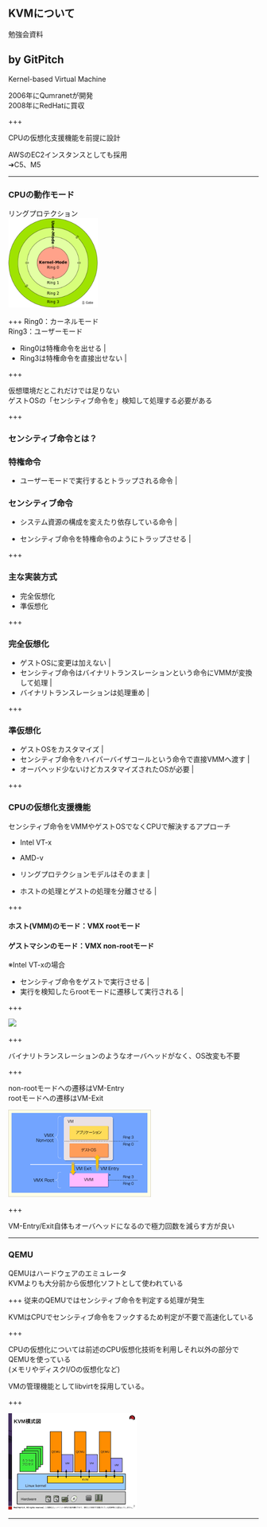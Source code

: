 ## KVMについて
勉強会資料  


by GitPitch
---

Kernel-based Virtual Machine  

2006年にQumranetが開発  
2008年にRedHatに買収  

+++

CPUの仮想化支援機能を前提に設計  

AWSのEC2インスタンスとしても採用  
➔C5、M5  

---

### CPUの動作モード  
リングプロテクション  
<img src="image/img003.png" width="180" height="180" >

+++
Ring0：カーネルモード  
Ring3：ユーザーモード  

- Ring0は特権命令を出せる |
- Ring3は特権命令を直接出せない |

+++

仮想環境だとこれだけでは足りない  
ゲストOSの「センシティブ命令を」検知して処理する必要がある  

+++

### センシティブ命令とは？

### 特権命令
- ユーザーモードで実行するとトラップされる命令 |
  
  
### センシティブ命令
- システム資源の構成を変えたり依存している命令 |

- センシティブ命令を特権命令のようにトラップさせる |

+++
### 主な実装方式
- 完全仮想化
- 準仮想化

+++

### 完全仮想化  
- ゲストOSに変更は加えない |
- センシティブ命令はバイナリトランスレーションという命令にVMMが変換して処理 |
- バイナリトランスレーションは処理重め |

+++

### 準仮想化  
- ゲストOSをカスタマイズ |
- センシティブ命令をハイパーバイザコールという命令で直接VMMへ渡す |
- オーバヘッド少ないけどカスタマイズされたOSが必要 |

+++

### CPUの仮想化支援機能
センシティブ命令をVMMやゲストOSでなくCPUで解決するアプローチ  
- Intel VT-x
- AMD-v
  
- リングプロテクションモデルはそのまま |
- ホストの処理とゲストの処理を分離させる |

+++

#### ホスト(VMM)のモード：VMX rootモード  
#### ゲストマシンのモード：VMX non-rootモード  
※Intel VT-xの場合  

- センシティブ命令をゲストで実行させる |
- 実行を検知したらrootモードに遷移して実行される |

+++

<img src="s_img001.png">

+++

バイナリトランスレーションのようなオーバヘッドがなく、OS改変も不要

+++

non-rootモードへの遷移はVM-Entry  
rootモードへの遷移はVM-Exit  

<img src="image/img002.png">

+++

VM-Entry/Exit自体もオーバヘッドになるので極力回数を減らす方が良い

---

### QEMU
QEMUはハードウェアのエミュレータ  
KVMよりも大分前から仮想化ソフトとして使われている  

+++
従来のQEMUではセンシティブ命令を判定する処理が発生  
  
KVMはCPUでセンシティブ命令をフックするため判定が不要で高速化している

+++

CPUの仮想化については前述のCPU仮想化技術を利用しそれ以外の部分でQEMUを使っている  
(メモリやディスクI/Oの仮想化など)  

VMの管理機能としてlibvirtを採用している。

+++

<img src="image/img004.png">

---
